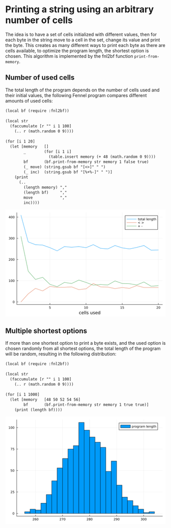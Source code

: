 # Printing a string using an arbitrary number of cells
The idea is to have a set of cells initialized with different values, then for each byte in the string move to a cell in the set, change its value and print the byte. This creates as many different ways to print each byte as there are cells available, to optimize the program length, the shortest option is chosen. This algorithm is implemented by the fnl2bf function `print-from-memory`.

## Number of used cells
The total length of the program depends on the number of cells used and their initial values, the following Fennel program compares different amounts of used cells:

```fennel
(local bf (require :fnl2bf))

(local str
  (faccumulate [r "" i 1 100]
    (.. r (math.random 0 9))))

(for [i 1 20]
  (let [memory   []
        _        (for [i 1 i]
                   (table.insert memory (+ 48 (math.random 0 9))))
        bf       (bf.print-from-memory str memory 1 false true)
        (_ move) (string.gsub bf "[<>]" " ")
        (_ inc)  (string.gsub bf "[%+%-]" " ")]
    (print
      (..
        (length memory) ","
        (length bf)     ","
        move            ","
        inc))))
```

![](plots/print-from-memory1.svg)

## Multiple shortest options
If more than one shortest option to print a byte exists, and the used option is chosen randomly from all shortest options, the total length of the program will be random, resulting in the following distribution:

```fennel
(local bf (require :fnl2bf))

(local str
  (faccumulate [r "" i 1 100]
    (.. r (math.random 0 9))))

(for [i 1 1000]
  (let [memory   [48 50 52 54 56]
        bf       (bf.print-from-memory str memory 1 true true)]
    (print (length bf))))
```

![](plots/print-from-memory2.svg)
